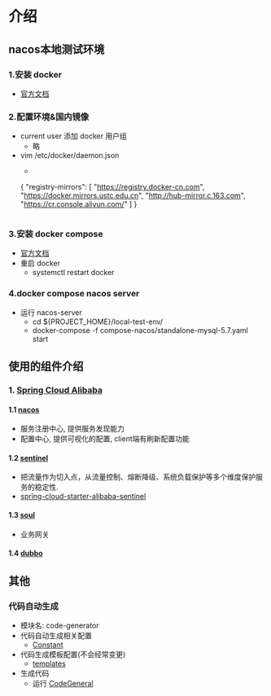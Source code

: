# 介绍

## nacos本地测试环境

### 1.安装 docker

- [官方文档](https://docs.docker.com/engine/install/centos/)

### 2.配置环境&国内镜像

- current user 添加 docker 用户组
    - 略
- vim /etc/docker/daemon.json
    - ```json
  {
  "registry-mirrors": [
  "https://registry.docker-cn.com",
  "https://docker.mirrors.ustc.edu.cn",
  "http://hub-mirror.c.163.com",
  "https://cr.console.aliyun.com/"
  ]
  }
    ```

### 3.安装 docker compose

- [官方文档](https://docs.docker.com/compose/install/)
- 重启 docker
    - systemctl restart docker

### 4.docker compose nacos server

- 运行 nacos-server
    - cd ${PROJECT_HOME}/local-test-env/
    - docker-compose -f compose-nacos/standalone-mysql-5.7.yaml start

## 使用的组件介绍

### 1. [Spring Cloud Alibaba](https://github.com/alibaba/spring-cloud-alibaba/blob/master/README-zh.md)

#### 1.1 [nacos](https://github.com/alibaba/Nacos)

- 服务注册中心, 提供服务发现能力
- 配置中心, 提供可视化的配置, client端有刷新配置功能

#### 1.2 [sentinel](https://github.com/alibaba/Sentinel)

- 把流量作为切入点，从流量控制、熔断降级、系统负载保护等多个维度保护服务的稳定性.
- [spring-cloud-starter-alibaba-sentinel](https://github.com/alibaba/spring-cloud-alibaba/wiki/Sentinel)

#### 1.3  [soul](https://github.com/dromara/soul)

- 业务网关

#### 1.4 [dubbo](https://github.com/SpringCloud/spring-cloud-dubbo)

## 其他

### 代码自动生成

- 模块名: code-generator
- 代码自动生成相关配置
    - [Constant](code-generator/src/main/java/com/winfred/dataworks/general/Constant.java)
- 代码生成模板配置(不会经常变更)
    - [templates](code-generator/src/main/resources/templates)
- 生成代码
    - 运行 [CodeGeneral](code-generator/src/main/java/com/winfred/dataworks/general/CodeGeneral.java)
